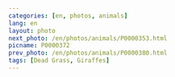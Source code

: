 ```yaml
---
categories: [en, photos, animals]
lang: en
layout: photo
next_photo: /en/photos/animals/P0000353.html
picname: P0000372
prev_photo: /en/photos/animals/P0000380.html
tags: [Dead Grass, Giraffes]
---
```

